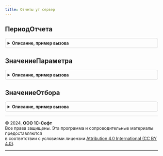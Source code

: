 ```yaml
---
title: Отчеты ут сервер
---
```



## ПериодОтчета
<details style="margin: 1em 0; padding: 0.5em; border: 1px solid #ccc; border-radius: 6px;">

<summary style="font-weight: bold; cursor: pointer;">Описание, пример вызова</summary>

```bsl

// Добавляет период отчета в значения отбора.
//
// Параметры:
//  НастройкиКомпоновкиДанных - НастройкиКомпоновкиДанных - Настройки СКД.
//  ЗначенияОтбораДанных - Структура - Значения отбора.
//
Процедура ПериодОтчета(НастройкиКомпоновкиДанных, ЗначенияОтбораДанных) Экспорт
```

Пример вызова
```bsl
ОтчетыУТСервер.ПериодОтчета(НастройкиКомпоновкиДанных, ЗначенияОтбораДанных) 
```
</details>

## ЗначениеПараметра
<details style="margin: 1em 0; padding: 0.5em; border: 1px solid #ccc; border-radius: 6px;">

<summary style="font-weight: bold; cursor: pointer;">Описание, пример вызова</summary>

```bsl

// Получает значение параметра СКД.
//
// Параметры:
//  НастройкиКомпоновкиДанных - НастройкиКомпоновкиДанных - Настройки СКД.
//  Параметр - Строка, ПараметрКомпоновкиДанных	 - поле или имя поля, для которого нужно вернуть параметр.
//  ПустоеЗначение - Произвольный - Значение, которое нужно вернуть, если параметр не используется.
//
// Возвращаемое значение:
//  Произвольный - Значение параметра СКД.
//
Функция ЗначениеПараметра(НастройкиКомпоновкиДанных, Параметр, ПустоеЗначение = Неопределено) Экспорт
```

Пример вызова
```bsl
Результат = ОтчетыУТСервер.ЗначениеПараметра(НастройкиКомпоновкиДанных, Параметр, ПустоеЗначение);
```
</details>

## ЗначениеОтбора
<details style="margin: 1em 0; padding: 0.5em; border: 1px solid #ccc; border-radius: 6px;">

<summary style="font-weight: bold; cursor: pointer;">Описание, пример вызова</summary>

```bsl

// Возвращает значение отбора установленного в отчете
//
// Параметры:
//  ИмяПоля	- Строка - Имя отбора.
//  ЭлементыОтбора- КоллекцияЭлементовОтбораКомпоновкиДанных - Отбор компоновки данных.
//
// Возвращаемое значение:
//  Массив из Произвольный - Установленный отбор.
//
Функция ЗначениеОтбора(ИмяПоля, ЭлементыОтбора) Экспорт
```

Пример вызова
```bsl
Результат = ОтчетыУТСервер.ЗначениеОтбора(ИмяПоля, ЭлементыОтбора) 
```
</details>

---

© 2024, **ООО 1С-Софт**  
Все права защищены. Эта программа и сопроводительные материалы предоставляются  
в соответствии с условиями лицензии [Attribution 4.0 International (CC BY 4.0)](https://creativecommons.org/licenses/by/4.0/legalcode).

---
